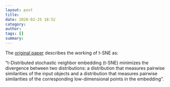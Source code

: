 ```yaml
---
layout: post
title: 
date: 2020-02-25 18:52
category: 
author: 
tags: []
summary: 
---
```


The <a href='http://jmlr.org/papers/volume9/vandermaaten08a/vandermaaten08a.pdf'>original paper</a> describes the working of t-SNE as:

“t-Distributed stochastic neighbor embedding (t-SNE) minimizes the divergence between two distributions: a distribution that measures pairwise similarities of the input objects and a distribution that measures pairwise similarities of the corresponding low-dimensional points in the embedding”.